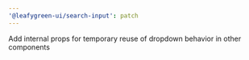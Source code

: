 ```yaml
---
'@leafygreen-ui/search-input': patch
---
```


Add internal props for temporary reuse of dropdown behavior in other components
